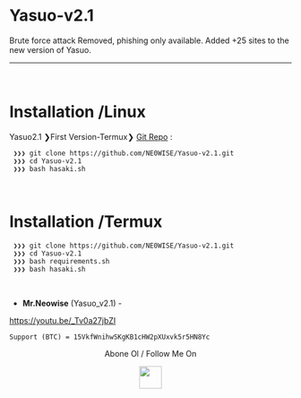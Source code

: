 # Yasuo-v2.1

Brute force attack Removed, phishing only available. Added +25 sites to the new version of Yasuo.

---

<br>

# Installation /Linux

Yasuo2.1 ❯First Version-Termux❯ [Git Repo](https://github.com/NE0WISE/yasuo.git)  :

```
 ❯❯❯ git clone https://github.com/NE0WISE/Yasuo-v2.1.git
 ❯❯❯ cd Yasuo-v2.1
 ❯❯❯ bash hasaki.sh
```

<br>

# Installation /Termux

```
 ❯❯❯ git clone https://github.com/NE0WISE/Yasuo-v2.1.git
 ❯❯❯ cd Yasuo-v2.1
 ❯❯❯ bash requirements.sh
 ❯❯❯ bash hasaki.sh
```

<br>

- **Mr.Neowise** (Yasuo_v2.1) - 

https://youtu.be/_Tv0a27jbZI

`Support (BTC) = 15VkfWnihwSKgKB1cHW2pXUxvk5r5HN8Yc`





<p align="center">
  Abone Ol / Follow Me On
</p>
<p align="center">
  <a href="http://youtube.com/channel/UCYeFf4gpfaDgPHDzKVshmNg/">
    <img src="https://github.com/th3unkn0n/extra/blob/master/.img/yt.png" width="40" height="40">
  </a>

